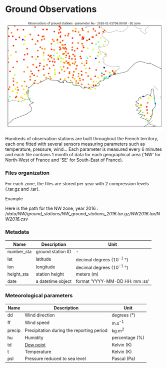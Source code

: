 # Ground Observations

![Masks](../../img/GroundStationsObservations.png)


Hundreds of observation stations are built throughout the French territory, each one fitted with several sensors measuring parameters such as temperature, pressure, wind... Each parameter is measured every 6 minutes and each file contains 1 month of data for each geographical area ('NW' for North-West of France and 'SE' for South-East of France). 

### Files organization

For each zone, the files are stored per year with 2 compression levels (.tar.gz and .tar). 

Example

Here is the path for the NW zone, year 2016 : */data/NW/ground_stations/NW_ground_stations_2016.tar.gz/NW2016.tar/NW2016.csv*

### Metadata

| Name | Description | Unit |
| -----| ----------- | ---- |
| number_sta | ground station ID | - |
| lat | latitude | decimal degrees (10<sup>-1</sup> °)|
| lon | longitude | decimal degrees (10<sup>-1</sup> °)|
| height_sta | station height | meters (m) |
| date |  a datetime object | format 'YYYY-MM-DD HH: mm :ss' |

### Meteorological parameters

| Name | Description | Unit |
| -----| ----------- | ---- |
| dd | Wind direction | degrees (°) |
| ff | Wind speed |  m.s<sup>-1</sup>|
| precip | Precipitation during the reporting period | kg.m<sup>2</sup>|
| hu | Humidity | percentage (%) |
| td |  [Dew point](../../glossary/#dew-point) | Kelvin (K) |
| t |  Temperature | Kelvin (K) |
| psl |  Pressure reduced to sea level | Pascal (Pa) |